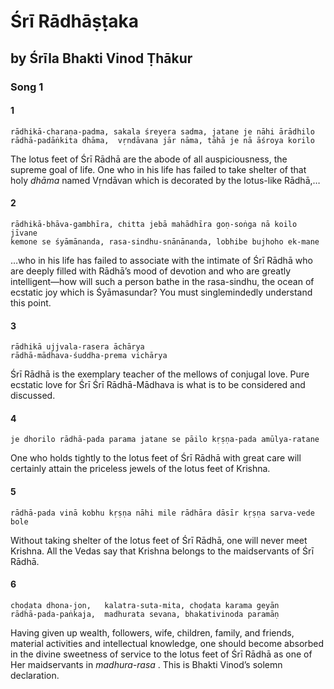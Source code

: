 # Śrī Rādhāṣṭaka

## by Śrīla Bhakti Vinod Ṭhākur

### Song 1

#### 1

    rādhikā-charaṇa-padma, sakala śreyera sadma, jatane je nāhi ārādhilo
    rādhā-padāṅkita dhāma,  vṛndāvana jār nāma, tāhā je nā āśroya korilo

The lotus feet of Śrī Rādhā are the abode of all auspiciousness, the supreme goal of life. One who in his life has failed to take shelter of that holy *dhāma* named Vṛndāvan which is decorated by the lotus-like Rādhā,…

#### 2

    rādhikā-bhāva-gambhīra, chitta jebā mahādhīra goṇ-soṅga nā koilo jīvane
    kemone se śyāmānanda, rasa-sindhu-snānānanda, lobhibe bujhoho ek-mane

…who in his life has failed to associate with the intimate of Śrī Rādhā who are deeply filled with Rādhā’s mood of devotion and who are greatly intelligent—how will such a person bathe in the rasa-sindhu, the ocean of ecstatic joy which is Śyāmasundar? You must singlemindedly understand this point.

#### 3

    rādhikā ujjvala-rasera āchārya
    rādhā-mādhava-śuddha-prema vichārya

Śrī Rādhā is the exemplary teacher of the mellows of conjugal love. Pure ecstatic love for Śrī Śrī Rādhā-Mādhava is what is to be considered and discussed.

#### 4

    je dhorilo rādhā-pada parama jatane se pāilo kṛṣṇa-pada amūlya-ratane

One who holds tightly to the lotus feet of Śrī Rādhā with great care will certainly attain the priceless jewels of the lotus feet of Krishna.

#### 5

    rādhā-pada vinā kobhu kṛṣṇa nāhi mile rādhāra dāsīr kṛṣṇa sarva-vede bole

Without taking shelter of the lotus feet of Śrī Rādhā, one will never meet Krishna. All the Vedas say that Krishna belongs to the maidservants of Śrī Rādhā.

#### 6

    choḍata dhona-jon,   kalatra-suta-mita, choḍata karama geyān
    rādhā-pada-paṅkaja,  madhurata sevana, bhakativinoda paramāṇ

Having given up wealth, followers, wife, children, family, and friends, material activities and intellectual knowledge, one should become absorbed in the divine sweetness of service to the lotus feet of Śrī Rādhā as one of Her maidservants in *madhura-rasa* . This is Bhakti Vinod’s solemn declaration.

